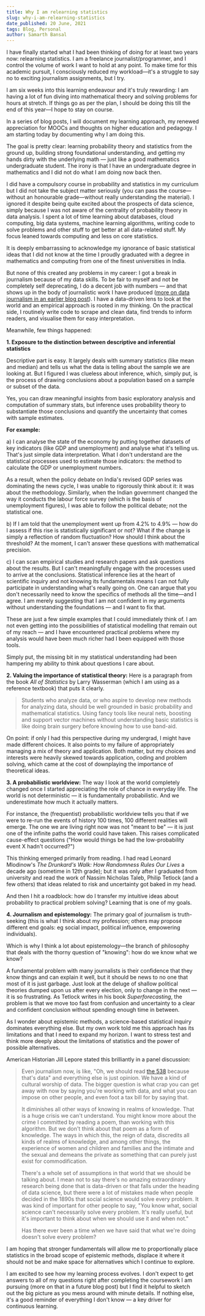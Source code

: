 ```yaml
---
title: Why I am relearning statistics
slug: why-i-am-relearning-statistics
date_published: 20 June, 2021
tags: Blog, Personal
author: Samarth Bansal
---
```


I have finally started what I had been thinking of doing for at least two years now: relearning statistics. I am a freelance journalist/programmer, and I control the volume of work I want to hold at any point. To make time for this academic pursuit, I consciously reduced my workload—it's a struggle to say no to exciting journalism assignments, but I try.

I am six weeks into this learning endeavour and it's truly rewarding: I am having a lot of fun diving into mathematical theory and solving problems for hours at stretch. If things go as per the plan, I should be doing this till the end of this year—I hope to stay on course.

In a series of blog posts, I will document my learning approach, my renewed appreciation for MOOCs and thoughts on higher education and pedagogy. I am starting today by documenting why I am doing this. 

The goal is pretty clear: learning probability theory and statistics from the ground up, building strong foundational understanding, and getting my hands dirty with the underlying math — just like a good mathematics undergraduate student. The irony is that I have an undergraduate degree in mathematics and I did not do what I am doing now back then.

I did have a compulsory course in probability and statistics in my curriculum but I did not take the subject matter seriously (you can pass the course—without an honourable grade—without really understanding the material). I ignored it despite being quite excited about the prospects of data science, simply because I was not aware of the centrality of probability theory in data analysis. I spent a lot of time learning about databases, cloud computing, big data systems, machine learning algorithms, writing code to solve problems and other stuff to get better at all data-related stuff. My focus leaned towards computing and less on core statistics.

It is deeply embarrassing to acknowledge my ignorance of basic statistical ideas that I did not know at the time I proudly graduated with a degree in mathematics and computing from one of the finest universities in India. 

But none of this created any problems in my career: I got a break in journalism because of my data skills. To be fair to myself and not be completely self deprecating, I do a decent job with numbers — and that shows up in the body of journalistic work I have produced ([more on data journalism in an earlier blog post](https://listed.to/@bansalsamarth/21352/3-thoughts-and-observations-on-data-journalism-in-india)). I have a data-driven lens to look at the world and an empirical approach is rooted in my thinking. On the practical side, I routinely write code to scrape and clean data, find trends to inform readers, and visualise them for easy interpretation.

Meanwhile, few things happened:

**1. Exposure to the distinction between descriptive and inferential statistics**

Descriptive part is easy. It largely deals with summary statistics (like mean and median) and tells us what the data is telling about the sample we are looking at. But I figured I was clueless about inference, which, simply put, is the process of drawing conclusions about a population based on a sample or subset of the data.

Yes, you can draw meaningful insights from basic exploratory analysis and computation of summary stats, but inference uses probability theory to substantiate those conclusions and quantify the uncertainty that comes with sample estimates.

**For example:**

a) I can analyse the state of the economy by putting together datasets of key indicators (like GDP and unemployment) and analyse what it's telling us. That's just simple data interpretation. What I don't understand are the statistical processes used to estimate those indicators: the method to calculate the GDP or unemployment numbers.

As a result, when the policy debate on India's revised GDP series was dominating the news cycle, I was unable to rigorously think about it: it was about the methodology. Similarly, when the Indian government changed the way it conducts the labour force survey (which is the basis of unemployment figures), I was able to follow the political debate; not the statistical one. 

b) If I am told that the unemployment went up from 4.2% to 4.9% — how do I assess if this rise is statistically significant or not? What if the change is simply a reflection of random fluctuation? How should I think about the threshold? At the moment, I can't answer these questions with mathematical precision. 

c) I can scan empirical studies and research papers and ask questions about the results. But I can't meaningfully engage with the processes used to arrive at the conclusions. Statistical inference lies at the heart of scientific inquiry and not knowing its fundamentals means I can not fully participate in understanding what's really going on. One can argue that you don't necessarily need to know the specifics of methods all the time—and I agree. I am merely suggesting that I am not confident in my arguments without understanding the foundations — and I want to fix that.

These are just a few simple examples that I could immediately think of. I am not even getting into the possibilities of statistical modelling that remain out of my reach — and I have encountered practical problems where my analysis would have been much richer had I been equipped with those tools.

Simply put, the missing bit in my statistical understanding had been hampering my ability to think about questions I care about. 

**2. Valuing the importance of statistical theory:** Here is a paragraph from the book *All of Statistics* by Larry Wasserman (which I am using as a reference textbook) that puts it clearly. 

> Students who analyze data, or who aspire to develop new methods for analyzing data, should be well grounded in basic probability and mathematical statistics. Using fancy tools like neural nets, boosting and support vector machines without understanding basic statistics is like doing brain surgery before knowing how to use band-aid.

On point: if only I had this perspective during my undergrad, I might have made different choices. It also points to my failure of appropriately managing a mix of theory and application. Both matter, but my choices and interests were heavily skewed towards application, coding and problem solving, which came at the cost of downplaying the importance of theoretical ideas.

**3. A probabilistic worldview:** The way I look at the world completely changed once I started appreciating the role of chance in everyday life. The world is not deterministic — it is fundamentally probabilistic. And we underestimate how much it actually matters.

For instance, the (frequentist) probabilistic worldview tells you that if we were to re-run the events of history 100 times, 100 different realities will emerge. The one we are living right now was not "meant to be" — it is just one of the infinite paths the world could have taken. This raises complicated cause-effect questions ("How would things be had the low-probability event X hadn't occurred?")

This thinking emerged primarily from reading. I had read Leonard Mlodinow's *The Drunkard's Walk: How Randomness Rules Our Lives* a decade ago (sometime in 12th grade); but it was only after I graduated from university and read the work of Nassim Nicholas Taleb, Philip Tetlock (and a few others) that ideas related to risk and uncertainty got baked in my head.

And then I hit a roadblock: how do I transfer my intuitive ideas about probability to practical problem solving? Learning that is one of my goals. 

**4. Journalism and epistemology:** The primary goal of journalism is truth-seeking (this is what I think about my profession; others may propose different end goals: eg social impact, political influence, empowering individuals). 

Which is why I think a lot about epistemology—the branch of philosophy that deals with the thorny question of "knowing": how do we know what we know?

A fundamental problem with many journalists is their confidence that they know things and can explain it well, but it should be news to no one that most of it is just garbage. Just look at the deluge of shallow political theories dumped upon us after every election, only to change in the next — it is so frustrating. As Tetlock writes in his book *Superforecasting*, the problem is that we move too fast from confusion and uncertainty to a clear and confident conclusion without spending enough time in between. 

As I wonder about epistemic methods, a science-based statistical inquiry dominates everything else. But my own work told me this approach has its limitations and that I need to expand my horizon. I want to stress test and think more deeply about the limitations of statistics and the power of possible alternatives.

American Historian Jill Lepore stated this brilliantly in a panel discussion:

> Even journalism now, is like, "Oh, we should read [the 538](https://fivethirtyeight.com/) because that's data" and everything else is just opinion. We have a kind of cultural worship of data. The bigger question is what crap you can get away with now by saying you're working with data, and what you can impose on other people, and even foot a tax bill for by saying that.
> 
> It diminishes all other ways of knowing in realms of knowledge. That is a huge crisis we can't understand. You might know more about the crime I committed by reading a poem, than working with this algorithm. But we don't think about that poem as a form of knowledge. The ways in which this, the reign of data, discredits all kinds of realms of knowledge, and among other things, the experience of women and children and families and the intimate and the sexual and demeans the private as something that can purely just exist for commodification.
> 
> There's a whole set of assumptions in that world that we should be talking about. I mean not to say there's no amazing extraordinary research being done that is data-driven or that falls under the heading of data science, but there were a lot of mistakes made when people decided in the 1890s that social science would solve every problem. It was kind of important for other people to say, "You know what, social science can't necessarily solve every problem. It's really useful, but it's important to think about when we should use it and when not." 
> 
> Has there ever been a time when we have said that what we're doing doesn't solve every problem?

I am hoping that stronger fundamentals will allow me to proportionally place statistics in the broad scope of epistemic methods, displace it where it should not be and make space for alternatives which I continue to explore.

I am excited to see how my learning process evolves. I don't expect to get answers to all of my questions right after completing the coursework I am pursuing (more on that in a future blog post) but I find it helpful to sketch out the big picture as you mess around with minute details. If nothing else, it's a good reminder of everything I don't know — a key driver for continuous learning.
